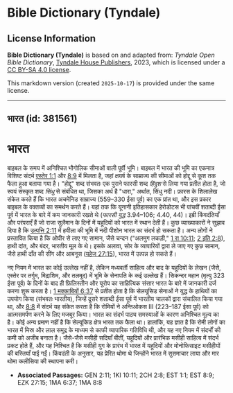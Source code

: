 # Bible Dictionary (Tyndale)

## License Information

**Bible Dictionary (Tyndale)** is based on and adapted from: _Tyndale Open Bible Dictionary_, [Tyndale House Publishers](https://tyndaleopenresources.com/), 2023, which is licensed under a [CC BY-SA 4.0 license](https://creativecommons.org/licenses/by-sa/4.0/legalcode.en).

This markdown version (created `2025-10-17`) is provided under the same license.



--------------------------------

## भारत (id: 381561)

भारत
====

बाइबल के समय में अनिश्चित भौगोलिक सीमाओं वाली पूर्वी भूमि। बाइबल में भारत की भूमि का एकमात्र विशिष्ट संदर्भ [एस्तेर 1:1](https://ref.ly/Esth1:1) और [8:9](https://ref.ly/Esth8:9) में मिलता है, जहां क्षयर्ष के साम्राज्य की सीमाओं को होद्दू से कूश तक फैला हुआ बताया गया है। "होद्दू" शब्द संभवतः एक पुराने फारसी शब्द *हिंदुश* से लिया गया प्रतीत होता है, जो स्वयं संस्कृत शब्द *सिंधु* से संबंधित था, जिसका अर्थ है "धारा," अर्थात, सिंधु नदी। फ़ारस के शिलालेख संकेत करते हैं कि भारत अचमेनिड साम्राज्य (559–330 ईसा पूर्व) का एक प्रांत था, और इस प्रकार बाइबल के वक्तव्यों का समर्थन करते हैं। यहां तक कि यूनानी इतिहासकार हेरोडोटस भी पांचवीं शताब्दी ईसा पूर्व में भारत के बारे में कम जानकारी रखते थे (*फारसी युद्ध* 3\.94–106; 4\.40, 44\)। इब्री किंवदंतियाँ और परंपराएँ हैं जो राजा सुलैमान के दिनों में यहूदियों को भारत में स्थान देती हैं। कुछ व्याख्याकारों ने सुझाव दिया है कि [उत्पत्ति 2:11](https://ref.ly/Gen2:11) में हवीला की भूमि में नदी पीशोन भारत का संदर्भ हो सकता है। अन्य लोगों ने प्रस्तावित किया है कि ओपीर से लाए गए सामान, जैसे चन्दन ("अलमुग लकड़ी," [1 रा 10:11](https://ref.ly/1Kgs10:11); [2 इति 2:8](https://ref.ly/2Chr2:8)), हाथी दांत, और बंदर, भारतीय मूल के थे। इसके अलावा, सोर के व्यापारियों द्वारा ले जाए गए कुछ सामान, जैसे हाथी दाँत की सींग और आबनूस ([यहेज 27:15](https://ref.ly/Ezek27:15)), भारत में उत्पन्न हो सकते हैं।

नए नियम में भारत का कोई उल्लेख नहीं है, लेकिन मध्यवर्ती साहित्य और बाद के यहूदियों के लेखन (जैसे, एस्तेर पर तर्गुम, मिद्राशिम, और तलमूद) में भूमि के सेनापति के कई उल्लेख हैं। सिकन्दर महान (मृत्यु 323 ईसा पूर्व) के दिनों के बाद ही फ़िलिस्तीन और यूरोप का साहित्यिक संसार भारत के बारे में जानकारी दर्ज करना शुरू करता है। [1 मक्काबियों 6:37](https://ref.ly/1Macc6:37) से प्रतीत होता है कि सेलयूसिड सेनाओं ने युद्ध के हाथियों का उपयोग किया (संभवतः भारतीय), जिन्हें दूसरे शताब्दी ईसा पूर्व में भारतीय चालकों द्वारा संचालित किया गया था, और [8:8](https://ref.ly/1Macc8:8) में संदर्भ यह संकेत करता है कि रोमियों ने अन्तिओकस III (223–187 ईसा पूर्व) को आत्मसमर्पण करने के लिए मजबूर किया। भारत का संदर्भ पाठ्य समस्याओं के कारण अनिश्चित मूल्य का है। कोई अन्य प्रमाण नहीं है कि सेल्यूकिड क्षेत्र भारत तक फैला था। हालांकि, यह ज्ञात है कि रोमी लोगों का भारत में मिस्र और लाल समुद्र के माध्यम से काफी व्यापारिक गतिविधि थी, और यह नए नियम में संदर्भों की कमी को अजीब बनाता है। जैसे\-जैसे मसीही सदियाँ बीतीं, यहूदियों और प्रारंभिक मसीही साहित्य में संदर्भ प्रकट होते हैं, और यह निश्चित है कि मसीही युग के प्रारंभ में भारत में यहूदियों और मोनोफिसाइट मसीहीयों की बस्तियाँ पाई गईं। किंवदंती के अनुसार, यह प्रेरित थोमा थे जिन्होंने भारत में सुसमाचार लाया और मार थोमा कलीसिया की स्थापना करी।

* **Associated Passages:** GEN 2:11; 1KI 10:11; 2CH 2:8; EST 1:1; EST 8:9; EZK 27:15; 1MA 6:37; 1MA 8:8

